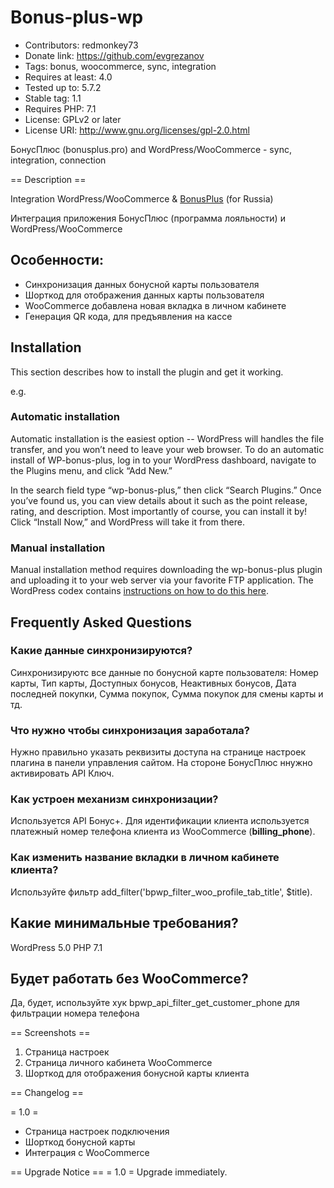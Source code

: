 # Bonus-plus-wp 

* Contributors: redmonkey73
* Donate link: https://github.com/evgrezanov
* Tags: bonus, woocommerce, sync, integration
* Requires at least: 4.0
* Tested up to: 5.7.2
* Stable tag: 1.1
* Requires PHP: 7.1
* License: GPLv2 or later
* License URI: http://www.gnu.org/licenses/gpl-2.0.html

БонусПлюс (bonusplus.pro) and WordPress/WooCommerce - sync, integration, connection

== Description ==

Integration WordPress/WooCommerce & [BonusPlus](http://bonusplus.pro) (for Russia)

Интеграция приложения БонусПлюс (программа лояльности) и WordPress/WooCommerce

## Особенности:

*   Синхронизация данных бонусной карты пользователя
*   Шорткод для отображения данных карты пользователя
*   WooCommerce добавлена новая вкладка в личном кабинете
*   Генерация QR кода, для предъявления на кассе

## Installation

This section describes how to install the plugin and get it working.

e.g.

### Automatic installation

Automatic installation is the easiest option -- WordPress will handles the file transfer, and you won’t need to leave your web browser. To do an automatic install of WP-bonus-plus, log in to your WordPress dashboard, navigate to the Plugins menu, and click “Add New.”

In the search field type “wp-bonus-plus,” then click “Search Plugins.” Once you’ve found us,  you can view details about it such as the point release, rating, and description. Most importantly of course, you can install it by! Click “Install Now,” and WordPress will take it from there.

### Manual installation

Manual installation method requires downloading the wp-bonus-plus plugin and uploading it to your web server via your favorite FTP application. The WordPress codex contains [instructions on how to do this here](https://wordpress.org/support/article/managing-plugins/#manual-plugin-installation).



## Frequently Asked Questions

### Какие данные синхронизируются?

Синхронизируютс все данные по бонусной карте пользователя: Номер карты, Тип карты, Доступных бонусов, Неактивных бонусов, Дата последней покупки, Сумма покупок, Сумма покупок для смены карты и тд.

### Что нужно чтобы синхронизация заработала?

Нужно правильно указать реквизиты доступа на странице настроек плагина в панели управления сайтом. На стороне БонусПлюс ннужно активировать API Ключ.

### Как устроен механизм синхронизации?

Используется API Бонус+. Для идентификации клиента используется платежный номер телефона клиента из WooCommerce (<strong>billing_phone</strong>).

### Как изменить название вкладки в личном кабинете клиента?

Используйте фильтр add_filter('bpwp_filter_woo_profile_tab_title', $title).

## Какие минимальные требования?

WordPress 5.0
PHP 7.1

## Будет работать без WooCommerce?

Да, будет, используйте хук bpwp_api_filter_get_customer_phone для фильтрации номера телефона 


== Screenshots ==

1. Страница настроек
2. Страница личного кабинета WooCommerce
3. Шорткод для отображения бонусной карты клиента

== Changelog ==

= 1.0 =
- Страница настроек подключения
- Шорткод бонусной карты
- Интеграция с WooCommerce

== Upgrade Notice ==
= 1.0 =
Upgrade immediately.